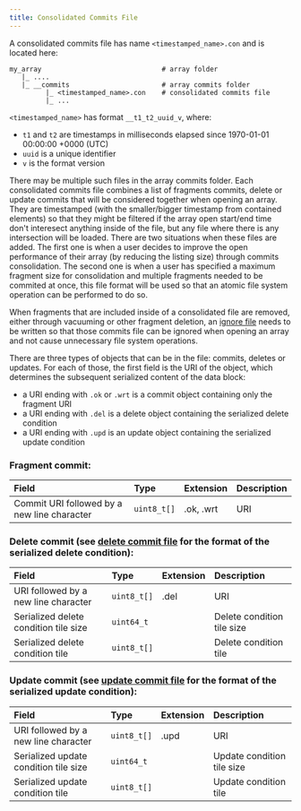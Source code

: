 ```yaml
---
title: Consolidated Commits File
---
```


A consolidated commits file has name `<timestamped_name>.con` and is located here:

```
my_array                              # array folder
   |_ ....
   |_ __commits                       # array commits folder
         |_ <timestamped_name>.con    # consolidated commits file
         |_ ...
```

`<timestamped_name>` has format `__t1_t2_uuid_v`, where:

* `t1` and `t2` are timestamps in milliseconds elapsed since 1970-01-01 00:00:00 +0000 (UTC)
* `uuid` is a unique identifier
* `v` is the format version

There may be multiple such files in the array commits folder. Each consolidated commits file combines a list of fragments commits, delete or update commits that will be considered together when opening an array. They are timestamped (with the smaller/bigger timestamp from contained elements) so that they might be filtered if the array open start/end time don't interesect anything inside of the file, but any file where there is any intersection will be loaded. There are two situations when these files are added. The first one is when a user decides to improve the open performance of their array (by reducing the listing size) through commits consolidation. The second one is when a user has specified a maximum fragment size for consolidation and multiple fragments needed to be commited at once, this file format will be used so that an atomic file system operation can be performed to do so.

When fragments that are included inside of a consolidated file are removed, either through vacuuming or other fragment deletion, an [ignore file](./ignore_file.md) needs to be written so that those commits file can be ignored when opening an array and not cause unnecessary file system operations.

There are three types of objects that can be in the file: commits, deletes or updates. For each of those, the first field is the URI of the object, which determines the subsequent serialized content of the data block:
- a URI ending with `.ok` or `.wrt` is a commit object containing only the fragment URI
- a URI ending with `.del` is a delete object containing the serialized delete condition
- a URI ending with `.upd` is an update object containing the serialized update condition

### Fragment commit:

| **Field** | **Type** | **Extension** | **Description** |
| :--- | :--- | :--- | :--- |
| Commit URI followed by a new line character | `uint8_t[]` | .ok, .wrt | URI |

### Delete commit (see [delete commit file](./delete_commit_file.md) for the format of the serialized delete condition):

| **Field** | **Type** | **Extension** | **Description** |
| :--- | :--- | :--- | :--- |
| URI followed by a new line character | `uint8_t[]` | .del | URI |
| Serialized delete condition tile size | `uint64_t` | | Delete condition tile size |
| Serialized delete condition tile | `uint8_t[]` | | Delete condition tile |

### Update commit (see [update commit file](./update_commit_file.md) for the format of the serialized update condition):

| **Field** | **Type** | **Extension** | **Description** |
| :--- | :--- | :--- | :--- |
| URI followed by a new line character | `uint8_t[]` | .upd | URI |
| Serialized update condition tile size | `uint64_t` | | Update condition tile size |
| Serialized update condition tile | `uint8_t[]` | | Update condition tile |
